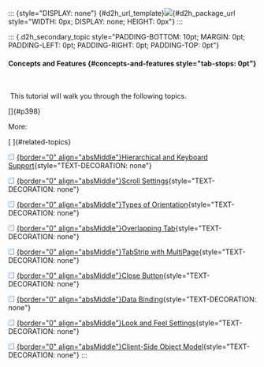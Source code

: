 ::: {style="DISPLAY: none"}
[](ms-xhelp:///?Id=d2h_url_template){#d2h_url_template}![](!package_url!){#d2h_package_url style="WIDTH: 0px; DISPLAY: none; HEIGHT: 0px"}
:::

::: {.d2h_secondary_topic style="PADDING-BOTTOM: 10pt; MARGIN: 0pt; PADDING-LEFT: 0pt; PADDING-RIGHT: 0pt; PADDING-TOP: 0pt"}
#### Concepts and Features {#concepts-and-features style="tab-stops: 0pt"}

 

 This tutorial will walk you through the following topics.

[]{#p398} 

More:

[ ]{#related-topics}

[![](button.gif){border="0" align="absMiddle"}Hierarchical and Keyboard Support](ms-xhelp:///?Id=9835bdc0-e52a-4270-9bc6-e789e1143b1e){style="TEXT-DECORATION: none"}

[![](button.gif){border="0" align="absMiddle"}Scroll Settings](ms-xhelp:///?Id=3e381ddb-3a56-4e9f-a136-5d7f34b709c2){style="TEXT-DECORATION: none"}

[![](button.gif){border="0" align="absMiddle"}Types of Orientation](ms-xhelp:///?Id=1e080bd2-db23-4d82-a4c9-614470a03827){style="TEXT-DECORATION: none"}

[![](button.gif){border="0" align="absMiddle"}Overlapping Tab](ms-xhelp:///?Id=b46523e4-2c1e-4be3-b879-cf75b585fdb5){style="TEXT-DECORATION: none"}

[![](button.gif){border="0" align="absMiddle"}TabStrip with MultiPage](ms-xhelp:///?Id=15162afe-ec13-4762-bb6f-d7704cc80bdb){style="TEXT-DECORATION: none"}

[![](button.gif){border="0" align="absMiddle"}Close Button](ms-xhelp:///?Id=bbf9c339-2e79-42b2-bd5b-db7ead092cc7){style="TEXT-DECORATION: none"}

[![](button.gif){border="0" align="absMiddle"}Data Binding](ms-xhelp:///?Id=3795be8a-162f-4219-8921-e9e33c8d2477){style="TEXT-DECORATION: none"}

[![](button.gif){border="0" align="absMiddle"}Look and Feel Settings](ms-xhelp:///?Id=fbec7f83-ded7-4e52-9e16-a51a82279003){style="TEXT-DECORATION: none"}

[![](button.gif){border="0" align="absMiddle"}Client-Side Object Model](ms-xhelp:///?Id=f870fe2a-781b-4dd0-bb36-b06385fb7d1e){style="TEXT-DECORATION: none"}
:::
